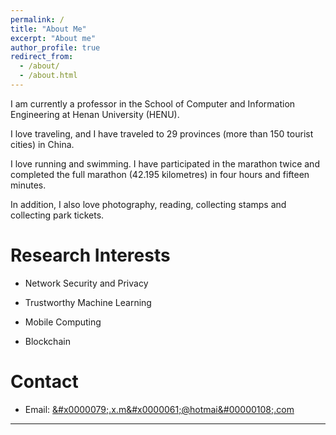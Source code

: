```yaml
---
permalink: /
title: "About Me"
excerpt: "About me"
author_profile: true
redirect_from: 
  - /about/
  - /about.html
---
```


I am currently a professor in the School of Computer and Information Engineering at Henan University (HENU).

I love traveling, and I have traveled to 29 provinces (more than 150 tourist cities) in China. 

I love running and swimming. I have participated in the marathon twice and completed the full marathon (42.195 kilometres) in four hours and fifteen minutes.

In addition, I also love photography, reading, collecting stamps and collecting park tickets.


Research Interests
======
  
* Network Security and Privacy
  
* Trustworthy Machine Learning

* Mobile Computing

* Blockchain


Contact
======

* Email: <a alt="address" href="mailto:&#x0000079;&#x002e;&#00120;&#000046;&#x00006d;&#x0000061;&#x000040;&#x68;&#x00006f;&#116;&#0000109;&#97;&#0000105;&#00000108;&#00046;&#099;&#0111;&#000109;">&#x0000079;&#x002e;&#00120;&#000046;&#x00006d;&#x0000061;&#x000040;&#x68;&#x00006f;&#116;&#0000109;&#97;&#0000105;&#00000108;&#00046;&#099;&#0111;&#000109;</a>


---
